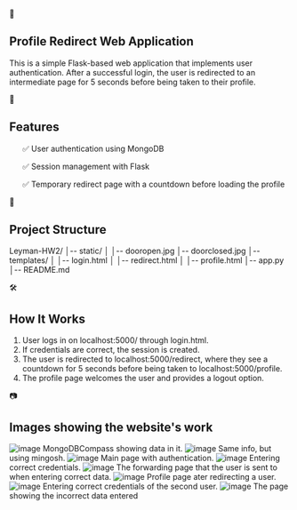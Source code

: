 📜<h2>Profile Redirect Web Application</h2>

This is a simple Flask-based web application that implements user authentication. After a successful login, the user is redirected to an intermediate page for 5 seconds before being taken to their profile.

🚀<h2>Features</h2>

<ol>✅ User authentication using MongoDB</ol>
<ol>✅ Session management with Flask</ol>
<ol>✅ Temporary redirect page with a countdown before loading the profile</ol>

📂<h2>Project Structure</h2>
Leyman-HW2/
│-- static/
│   │-- dooropen.jpg
    │-- doorclosed.jpg
│-- templates/
│   │-- login.html
│   │-- redirect.html
│   │-- profile.html
│-- app.py
│-- README.md

🛠<h2>How It Works</h2>

1. User logs in on localhost:5000/ through login.html.
2. If credentials are correct, the session is created.
3. The user is redirected to localhost:5000/redirect, where they see a countdown for 5 seconds before being taken to localhost:5000/profile.
4. The profile page welcomes the user and provides a logout option.

📷<h2>Images showing the website's work</h2>
![image](https://github.com/user-attachments/assets/49852ed6-7e8c-416c-8e39-5d9568b6b061)
MongoDBCompass showing data in it.
![image](https://github.com/user-attachments/assets/52739537-7bd8-43d0-b910-eeb422dcd3fb)
Same info, but using mingosh.
![image](https://github.com/user-attachments/assets/ed44e740-7b95-4c91-b175-d2e50c7dce45)
Main page with authentication.
![image](https://github.com/user-attachments/assets/2171c7d0-06e3-47dd-af10-cd22f49c6613)
Entering correct credentials.
![image](https://github.com/user-attachments/assets/6cafb6a9-1002-4e28-b9e5-48214e681902)
The forwarding page that the user is sent to when entering correct data.
![image](https://github.com/user-attachments/assets/637d4fca-94a7-4a11-84f8-2b4bdcbfbda1)
Profile page ater redirecting a user.
![image](https://github.com/user-attachments/assets/9f5d3694-0637-4bdf-a46d-a8b209e4ad45)
Entering correct credentials of the second user.
![image](https://github.com/user-attachments/assets/2b20260a-9f08-4b52-9f6d-b8e86400254c)
The page showing the incorrect data entered





